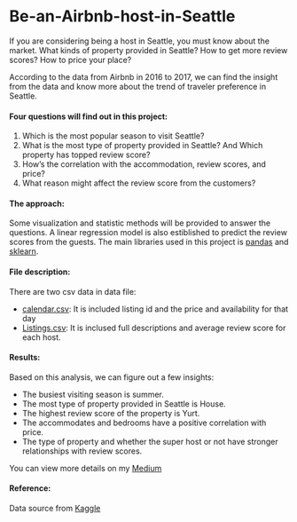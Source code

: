 # Be-an-Airbnb-host-in-Seattle
If you are considering being a host in Seattle, you must know about the market. What kinds of property provided in Seattle? How to get more review scores? How to price your place?

According to the data from Airbnb in 2016 to 2017, we can find the insight from the data and know more about the trend of traveler preference in Seattle.

#### Four questions will find out in this project: 
1. Which is the most popular season to visit Seattle?
2. What is the most type of property provided in Seattle? And Which property has topped review score?
3. How’s the correlation with the accommodation, review scores, and price?
4. What reason might affect the review score from the customers?

#### The approach:
Some visualization and statistic methods will be provided to answer the questions. 
A linear regression model is also estiblished to predict the review scores from the guests. 
The main libraries used in this project is [pandas](https://pandas.pydata.org/pandas-docs/version/0.15/tutorials.html) and [sklearn](https://scikit-learn.org/stable/). 

#### File description:
There are two csv data in data file:
- [calendar.csv](https://www.kaggle.com/airbnb/seattle?select=calendar.csv): It is included listing id and the price and availability for that day
- [Listings.csv](https://www.kaggle.com/airbnb/seattle?select=listings.csv): It is inclused full descriptions and average review score for each host.

#### Results:
Based on this analysis, we can figure out a few insights:
- The busiest visiting season is summer.
- The most type of property provided in Seattle is House.
- The highest review score of the property is Yurt.
- The accommodates and bedrooms have a positive correlation with price.
- The type of property and whether the super host or not have stronger relationships with review scores.

You can view more details on my [Medium](https://medium.com/@chris.liou007/be-an-airbnb-host-in-seattle-f36ebc621388)

#### Reference:
Data source from [Kaggle](https://www.kaggle.com/airbnb/seattle/data)
